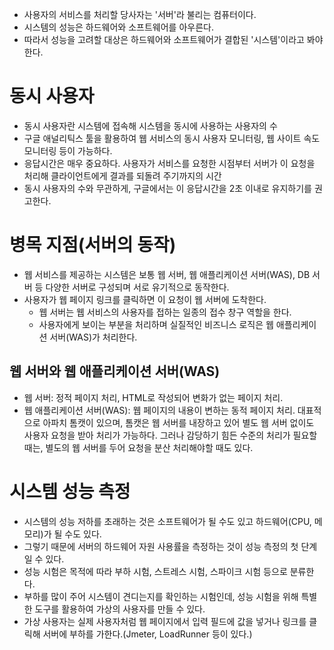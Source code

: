 - 사용자의 서비스를 처리할 당사자는 '서버'라 불리는 컴퓨터이다.
- 시스템의 성능은 하드웨어와 소프트웨어를 아우른다.
- 따라서 성능을 고려할 대상은 하드웨어와 소프트웨어가 결합된 '시스템'이라고 봐야 한다.

# 동시 사용자
  - 동시 사용자란 시스템에 접속해 시스템을 동시에 사용하는 사용자의 수
  - 구글 애널리틱스 툴을 활용하여 웹 서비스의 동시 사용자 모니터링, 웹 사이트 속도 모니터링 등이 가능하다.
  - 응답시간은 매우 중요하다. 사용자가 서비스를 요청한 시점부터 서버가 이 요청을 처리해 클라이언트에게 결과를 되돌려 주기까지의 시간
  - 동시 사용자의 수와 무관하게, 구글에서는 이 응답시간을 2초 이내로 유지하기를 권고한다.

# 병목 지점(서버의 동작)
  - 웹 서비스를 제공하는 시스템은 보통 웹 서버, 웹 애플리케이션 서버(WAS), DB 서버 등 다양한 서버로 구성되며 서로 유기적으로 동작한다.
  - 사용자가 웹 페이지 링크를 클릭하면 이 요청이 웹 서버에 도착한다. 
    - 웹 서버는 웹 서비스의 사용자를 접하는 일종의 접수 창구 역할을 한다.
    - 사용자에게 보이는 부분을 처리하며 실질적인 비즈니스 로직은 웹 애플리케이션 서버(WAS)가 처리한다.
   
## 웹 서버와 웹 애플리케이션 서버(WAS)
  - 웹 서버: 정적 페이지 처리, HTML로 작성되어 변화가 없는 페이지 처리.
  - 웹 애플리케이션 서버(WAS): 웹 페이지의 내용이 변하는 동적 페이지 처리. 대표적으로 아파치 톰캣이 있으며, 톰캣은 웹 서버를 내장하고 있어 별도 웹 서버 없이도 사용자 요청을 받아
    처리가 가능하다. 그러나 감당하기 힘든 수준의 처리가 필요할 때는, 별도의 웹 서버를 두어 요청을 분산 처리해야할 때도 있다.

# 시스템 성능 측정
  - 시스템의 성능 저하를 초래하는 것은 소프트웨어가 될 수도 있고 하드웨어(CPU, 메모리)가 될 수도 있다.
  - 그렇기 때문에 서버의 하드웨어 자원 사용률을 측정하는 것이 성능 측정의 첫 단계일 수 있다.
  - 성능 시험은 목적에 따라 부하 시험, 스트레스 시험, 스파이크 시험 등으로 분류한다.
  - 부하를 많이 주어 시스템이 견디는지를 확인하는 시험인데, 성능 시험을 위해 특별한 도구를 활용하여 가상의 사용자를 만들 수 있다.
  - 가상 사용자는 실제 사용자처럼 웹 페이지에서 입력 필드에 값을 넣거나 링크를 클릭해 서버에 부하를 가한다.(Jmeter, LoadRunner 등이 있다.)
